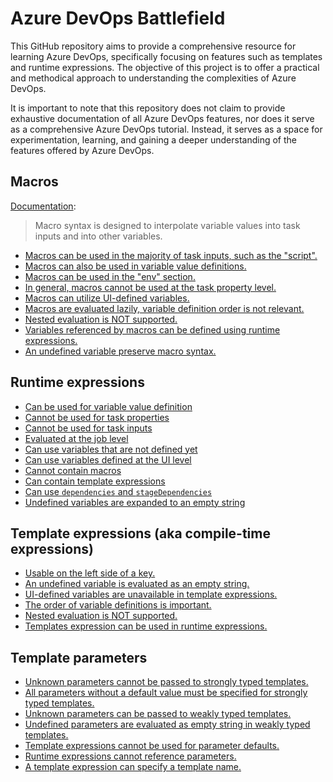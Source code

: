 # Azure DevOps Battlefield

This GitHub repository aims to provide a comprehensive resource for learning Azure DevOps, specifically focusing on features such as templates and runtime expressions. The objective of this project is to offer a practical and methodical approach to understanding the complexities of Azure DevOps.

It is important to note that this repository does not claim to provide exhaustive documentation of all Azure DevOps features, nor does it serve as a comprehensive Azure DevOps tutorial. Instead, it serves as a space for experimentation, learning, and gaining a deeper understanding of the features offered by Azure DevOps.

## Macros

[Documentation](https://learn.microsoft.com/en-us/azure/devops/pipelines/process/variables?view=azure-devops&tabs=yaml%2Cbatch#macro-syntax-variables):

> Macro syntax is designed to interpolate variable values into task inputs and into other variables.

- [Macros can be used in the majority of task inputs, such as the "script".](macros.md#macros-can-be-used-in-the-majority-of-task-inputs-such-as-the-script)
- [Macros can also be used in variable value definitions.](macros.md#macros-can-also-be-used-in-variable-value-definitions)
- [Macros can be used in the "env" section.](macros.md#macros-can-be-used-in-the-env-section)
- [In general, macros cannot be used at the task property level.](macros.md#in-general-macros-cannot-be-used-at-the-task-property-level)
- [Macros can utilize UI-defined variables.](macros.md#macros-can-utilize-ui-defined-variables)
- [Macros are evaluated lazily, variable definition order is not relevant.](macros.md#macros-are-evaluated-lazily-variable-definition-order-is-not-relevant)
- [Nested evaluation is NOT supported.](macros.md#nested-expansion-is-supported)
- [Variables referenced by macros can be defined using runtime expressions.](macros.md#variables-referenced-by-macros-can-be-defined-using-runtime-expressions)
- [An undefined variable preserve macro syntax.](macros.md#undefined-variables-preserve-macro-syntax)

## Runtime expressions

- [Can be used for variable value definition](runtime-expressions.md#can-be-used-for-variable-value-definition)
- [Cannot be used for task properties](runtime-expressions.md#cannot-be-used-for-task-properties)
- [Cannot be used for task inputs](runtime-expressions.md#cannot-be-used-for-task-inputs)
- [Evaluated at the job level](runtime-expressions.md#evaluated-at-the-job-level)
- [Can use variables that are not defined yet](runtime-expressions.md#can-use-variables-that-are-not-defined-yet)
- [Can use variables defined at the UI level](runtime-expressions.md#can-use-variables-defined-at-the-ui-level)
- [Cannot contain macros](runtime-expressions.md#cannot-contain-macros)
- [Can contain template expressions](runtime-expressions.md#can-contain-template-expressions)
- [Can use `dependencies` and `stageDependencies`](runtime-expressions.md#can-use-dependencies-and-stagedependencies)
- [Undefined variables are expanded to an empty string](runtime-expressions.md#undefined-variables-are-expanded-to-an-empty-string)

## Template expressions (aka compile-time expressions)

- [Usable on the left side of a key.](template-expressions.md#usable-on-the-left-side-of-a-key)
- [An undefined variable is evaluated as an empty string.](template-expressions.md#an-undefined-variable-is-evaluated-as-an-empty-string)
- [UI-defined variables are unavailable in template expressions.](template-expressions.md#ui-defined-variables-are-unavailable-in-template-expressions)
- [The order of variable definitions is important.](template-expressions.md#the-order-of-variable-definitions-is-important)
- [Nested evaluation is NOT supported.](template-expressions.md#nested-evaluation-is-not-supported)
- [Templates expression can be used in runtime expressions.](template-expressions.md#templates-expression-can-be-used-in-runtime-expressions)

## Template parameters

- [Unknown parameters cannot be passed to strongly typed templates.](template-parameters.md#unknown-parameters-cannot-be-passed-to-strongly-typed-templates)
- [All parameters without a default value must be specified for strongly typed templates.](template-parameters.md#all-parameters-without-a-default-value-must-be-specified-for-strongly-typed-templates)
- [Unknown parameters can be passed to weakly typed templates.](template-parameters.md#unknown-parameters-can-be-passed-to-weakly-typed-templates)
- [Undefined parameters are evaluated as empty string in weakly typed templates.](template-parameters.md#undefined-parameters-are-evaluated-as-empty-string-in-weakly-typed-templates)
- [Template expressions cannot be used for parameter defaults.](template-parameters.md#template-expressions-cannot-be-used-for-parameter-defaults)
- [Runtime expressions cannot reference parameters.](template-parameters.md#runtime-expressions-cannot-reference-parameters)
- [A template expression can specify a template name.](template-parameters.md#a-template-expression-can-specify-a-template-name)
